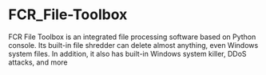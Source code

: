 # FCR_File-Toolbox
FCR File Toolbox is an integrated file processing software based on Python console. Its built-in file shredder can delete almost anything, even Windows system files. In addition, it also has built-in Windows system killer, DDoS attacks, and more
